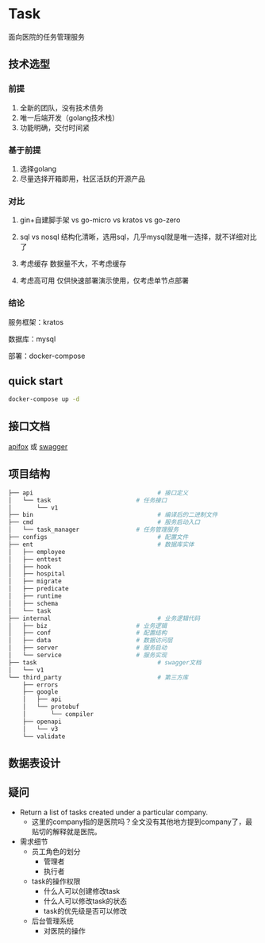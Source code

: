 # Task
面向医院的任务管理服务

## 技术选型
### 前提
1. 全新的团队，没有技术债务
2. 唯一后端开发（golang技术栈）
3. 功能明确，交付时间紧

### 基于前提
1. 选择golang
2. 尽量选择开箱即用，社区活跃的开源产品

### 对比
1. gin+自建脚手架 vs go-micro vs kratos vs go-zero

2. sql vs nosql
  结构化清晰，选用sql，几乎mysql就是唯一选择，就不详细对比了

3. 考虑缓存
  数据量不大，不考虑缓存

4. 考虑高可用
  仅供快速部署演示使用，仅考虑单节点部署

### 结论  

服务框架：kratos

数据库：mysql

部署：docker-compose

## quick start
```bash
docker-compose up -d
```

## 接口文档
[apifox](https://www.apifox.cn/apidoc/shared-b25823ed-651f-48bf-8edb-e23095887149)
或
[swagger](http://127.0.0.1:8000/q/swagger-ui)


## 项目结构
```bash
├── api                                   # 接口定义          
│   └── task                        # 任务接口
│       └── v1
├── bin                                   # 编译后的二进制文件
├── cmd                                   # 服务启动入口
│   └── task_manager                # 任务管理服务
├── configs                               # 配置文件
├── ent                                   # 数据库实体
│   ├── employee
│   ├── enttest
│   ├── hook
│   ├── hospital
│   ├── migrate
│   ├── predicate
│   ├── runtime
│   ├── schema
│   └── task
├── internal                              # 业务逻辑代码
│   ├── biz                         # 业务逻辑
│   ├── conf                        # 配置结构
│   ├── data                        # 数据访问层
│   ├── server                      # 服务启动
│   └── service                     # 服务实现
├── task                                  # swagger文档
│   └── v1
└── third_party                           # 第三方库
    ├── errors
    ├── google
    │   ├── api
    │   └── protobuf
    │       └── compiler
    ├── openapi
    │   └── v3
    └── validate
```

## 数据表设计


## 疑问
- Return a list of tasks created under a particular company.
  - 这里的company指的是医院吗？全文没有其他地方提到company了，最贴切的解释就是医院。
- 需求细节
  - 员工角色的划分
    - 管理者
    - 执行者
  - task的操作权限
    - 什么人可以创建修改task
    - 什么人可以修改task的状态
    - task的优先级是否可以修改
  - 后台管理系统
    - 对医院的操作

